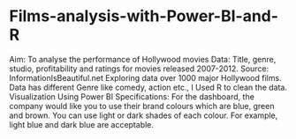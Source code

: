 # Films-analysis-with-Power-BI-and-R
Aim: To analyse the performance of Hollywood movies  Data: Title, genre, studio, profitability and ratings for movies released 2007-2012. Source: InformationIsBeautiful.net  Exploring data over 1000 major Hollywood films. Data has different Genre like comedy, action etc.,  I Used R to clean the data. Visualization Using Power BI  Specifications: For the dashboard, the company would like you to use their brand colours which are blue, green and brown. You can use light or dark shades of each colour. For example, light blue and dark blue are acceptable.

